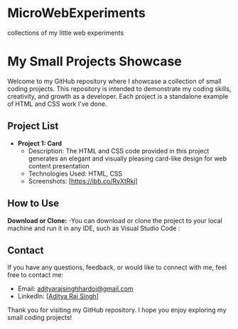 # MicroWebExperiments
collections of my little web experiments


# My Small Projects Showcase

Welcome to my GitHub repository where I showcase a collection of small coding projects. This repository is intended to demonstrate my coding skills, creativity, and growth as a developer. Each project is a standalone example of HTML and CSS work I've done.

## Project List

- **Project 1: Card**
  - Description: The HTML and CSS code provided in this project generates an elegant and visually pleasing card-like design for web content presentation
  - Technologies Used: HTML, CSS
  - Screenshots: [https://ibb.co/RyXtRkj]



## How to Use

**Download or Clone:**
   -You can download or clone the project to your local machine and run it in any IDE, such as Visual Studio Code :



## Contact

If you have any questions, feedback, or would like to connect with me, feel free to contact me:

- Email: adityarajsinghhardoi@gmail.com
- LinkedIn: [[Aditya Raj Singh](https://www.linkedin.com/in/aditya-raj-singh-a347221a3/)]


Thank you for visiting my GitHub repository. I hope you enjoy exploring my small coding projects!
